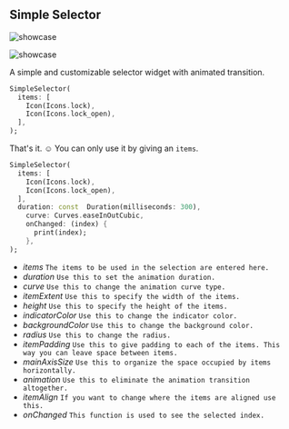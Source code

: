 ## Simple Selector

![showcase](https://github.com/sameteyisan/simple_selector/blob/main/sample.gif)

![showcase](https://github.com/sameteyisan/simple_selector/blob/main/sample_2.gif)

A simple and customizable selector widget with animated transition.

```dart
SimpleSelector(
  items: [
    Icon(Icons.lock),
    Icon(Icons.lock_open),
  ],
);
```

That's it. ☺️ You can only use it by giving an ``items``.

```dart
SimpleSelector(
  items: [
    Icon(Icons.lock),
    Icon(Icons.lock_open),
  ],
  duration: const  Duration(milliseconds: 300),
	curve: Curves.easeInOutCubic,
	onChanged: (index) {
	  print(index);
	},
);
```

 -  *items*  `The items to be used in the selection are entered here.`
 - *duration*  `Use this to set the animation duration.`
 - *curve*  `Use this to change the animation curve type.`
 - *itemExtent*  `Use this to specify the width of the items.`
 - *height*  `Use this to specify the height of the items.`
 - *indicatorColor*  `Use this to change the indicator color.`
 - *backgroundColor*  `Use this to change the background color.`
 - *radius*  `Use this to change the radius.`
 - *itemPadding*  `Use this to give padding to each of the items. This way you can leave space between items.`
 - *mainAxisSize*  `Use this to organize the space occupied by items horizontally.`
 - *animation*  `Use this to eliminate the animation transition altogether.`
 - *itemAlign*  `If you want to change where the items are aligned use this.`
 - *onChanged*  `This function is used to see the selected index.`